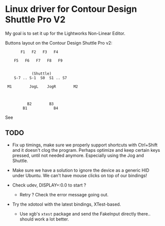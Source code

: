 Linux driver for Contour Design Shuttle Pro V2
==============================================

My goal is to set it up for the Lightworks Non-Linear Editor.




Buttons layout on the Contour Design Shuttle Pro v2:


           F1   F2   F3   F4

        F5   F6   F7   F8   F9


                (Shuttle)
        S-7 .. S-1  S0  S1 .. S7

     M1        JogL    JogR        M2



              B2        B3
            B1            B4


See


TODO
----

* Fix up timings, make sure we properly support shortcuts with
  Ctrl+Shift and it doesn't clog the program. Perhaps optimize and
  keep certain keys pressed, until not needed anymore.  Especially
  using the Jog and Shuttle.

* Make sure we have a solution to ignore the device as a generic HID
  under Ubuntu.  We can't have mouse clicks on top of our bindings!

* Check udev, DISPLAY=:0.0 to start ?
  * Retry ? Check the error message going out.

* Try the xdotool with the latest bindings, XTest-based.
  * Use xgb's `xtest` package and send the FakeInput directly there.. should work
    a lot better.
